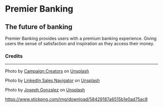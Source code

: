 # Premier Banking
## The future of banking
Premier Banking provides users with a premium banking experience. Giving users the sense of satisfaction and inspiration
as they access their money. 


### Credits
<hr>
<span>Photo by <a href="https://unsplash.com/@campaign_creators?utm_source=unsplash&amp;utm_medium=referral&amp;utm_content=creditCopyText">Campaign Creators</a> on <a href="https://unsplash.com/s/photos/work-at-office?utm_source=unsplash&amp;utm_medium=referral&amp;utm_content=creditCopyText">Unsplash</a></span>

<span>Photo by <a href="https://unsplash.com/@linkedinsalesnavigator?utm_source=unsplash&amp;utm_medium=referral&amp;utm_content=creditCopyText">LinkedIn Sales Navigator</a> on <a href="https://unsplash.com/s/photos/work-at-office?utm_source=unsplash&amp;utm_medium=referral&amp;utm_content=creditCopyText">Unsplash</a></span>

<span>Photo by <a href="https://unsplash.com/@miracletwentyone?utm_source=unsplash&amp;utm_medium=referral&amp;utm_content=creditCopyText">Joseph Gonzalez</a> on <a href="https://unsplash.com/s/photos/face?utm_source=unsplash&amp;utm_medium=referral&amp;utm_content=creditCopyText">Unsplash</a></span>

https://www.stickpng.com/img/download/58429187a6515b1e0ad75ac8